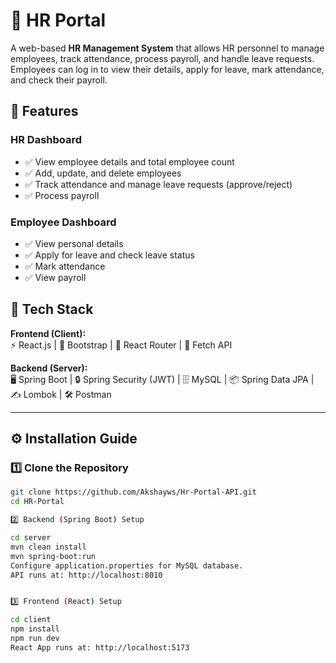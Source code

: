 # 🏢 HR Portal

A web-based **HR Management System** that allows HR personnel to manage employees, track attendance, process payroll, and handle leave requests. Employees can log in to view their details, apply for leave, mark attendance, and check their payroll.

## 📌 Features

### **HR Dashboard**
- ✅ View employee details and total employee count  
- ✅ Add, update, and delete employees  
- ✅ Track attendance and manage leave requests (approve/reject)  
- ✅ Process payroll  

### **Employee Dashboard**
- ✅ View personal details  
- ✅ Apply for leave and check leave status  
- ✅ Mark attendance  
- ✅ View payroll  

## 🚀 Tech Stack

**Frontend (Client):**  
⚡ React.js | 🎨 Bootstrap | 🔀 React Router | 🔗 Fetch API  

**Backend (Server):**  
🖥 Spring Boot | 🔒 Spring Security (JWT) | 🗄 MySQL | 📦 Spring Data JPA | ✍ Lombok | 🛠 Postman  

---

## ⚙️ Installation Guide

### **1️⃣ Clone the Repository**
```sh
git clone https://github.com/Akshayws/Hr-Portal-API.git
cd HR-Portal

2️⃣ Backend (Spring Boot) Setup

cd server  
mvn clean install  
mvn spring-boot:run  
Configure application.properties for MySQL database.
API runs at: http://localhost:8010


3️⃣ Frontend (React) Setup

cd client  
npm install  
npm run dev  
React App runs at: http://localhost:5173
